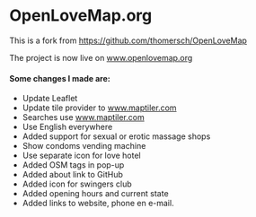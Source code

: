 # OpenLoveMap.org

This is a fork from https://github.com/thomersch/OpenLoveMap

The project is now live on www.openlovemap.org

#### Some changes I made are:
- Update Leaflet
- Update tile provider to www.maptiler.com
- Searches use www.maptiler.com
- Use English everywhere
- Added support for sexual or erotic massage shops
- Show condoms vending machine
- Use separate icon for love hotel
- Added OSM tags in pop-up
- Added about link to GitHub
- Added icon for swingers club
- Added opening hours and current state
- Added links to website, phone en e-mail.

